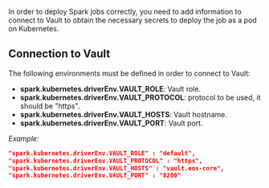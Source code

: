 In order to deploy Spark jobs correctly, you need to add information to connect to Vault to obtain the necessary secrets to deploy the job as a pod on Kubernetes. 

## Connection to Vault

The following environments must be defined in order to connect to Vault:

* **spark.kubernetes.driverEnv.VAULT_ROLE**: Vault role.
* **spark.kubernetes.driverEnv.VAULT_PROTOCOL**: protocol to be used, it should be "https".
* **spark.kubernetes.driverEnv.VAULT_HOSTS**: Vault hostname.
* **spark.kubernetes.driverEnv.VAULT_PORT**: Vault port.

*Example:*
```json
"spark.kubernetes.driverEnv.VAULT_ROLE" : "default",
"spark.kubernetes.driverEnv.VAULT_PROTOCOL" : "https",
"spark.kubernetes.driverEnv.VAULT_HOSTS" : "vault.eos-core",
"spark.kubernetes.driverEnv.VAULT_PORT" : "8200"
```
